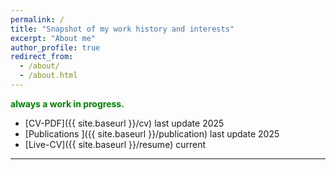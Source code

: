 ```yaml
---
permalink: /
title: "Snapshot of my work history and interests"
excerpt: "About me"
author_profile: true
redirect_from:
  - /about/
  - /about.html
---
```


<span style="color:green;font-weight:700;font-size:14px">
always a work in progress.
</span>

 - [CV-PDF]({{ site.baseurl }}/cv) last update 2025
 - [Publications ]({{ site.baseurl }}/publication) last update 2025
 - [Live-CV]({{ site.baseurl }}/resume) current


---

